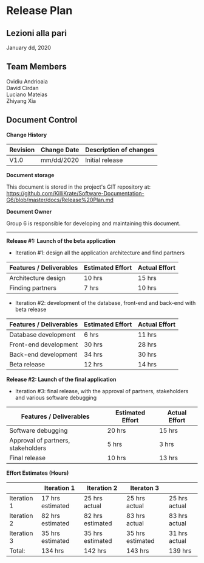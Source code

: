 # Release Plan

## Lezioni alla pari
January dd, 2020

## Team Members
Ovidiu Andrioaia  
David Cirdan  
Luciano Mateias  
Zhiyang Xia


## Document Control
**Change History**

| Revision | Change Date | Description of changes |
| -------- | ----------- | ---------------------- |
| V1.0     | mm/dd/2020  | Initial release        |

**Document storage**

This document is stored in the project's GIT repository at:
https://github.com/KilliKrate/Software-Documentation-G6/blob/master/docs/Release%20Plan.md
 
**Document Owner**

Group 6 is responsible for developing and maintaining this document.

---------------------------------------------------------------------------

**Release #1: Launch of the beta application**

+ Iteration #1: design all the application architecture and find partners

| Features / Deliverables | Estimated Effort | Actual Effort |
| ----------------------- | ---------------- | --------------| 
| Architecture design | 10 hrs | 15 hrs |
| Finding partners | 7 hrs | 10 hrs |

+ Iteration #2: development of the database, front-end and back-end with beta release

 | Features / Deliverables | Estimated Effort | Actual Effort |
 | ----------------------- | ---------------- | ------------- |
 | Database development | 6 hrs | 11 hrs |
 | Front-end development | 30 hrs | 28 hrs |
 | Back-end development | 34 hrs | 30 hrs |
 | Beta release | 12 hrs | 14 hrs |
 
 **Release #2: Launch of the final application**
 
 + Iteration #3: final release, with the approval of partners, stakeholders and various software debugging
 
 | Features / Deliverables | Estimated Effort | Actual Effort |
 | ----------------------- | ---------------- | ------------- |
 | Software debugging | 20 hrs | 15 hrs |
 | Approval of partners, stakeholders | 5 hrs | 3 hrs |
 | Final release | 10 hrs | 13 hrs |
 
**Effort Estimates (Hours)**

 |             | Iteration 1      | Iteration 2      | Iteraton 3       |               |
 | ----------- | ---------------- | ---------------- | ---------------- | ------------- |
 | Iteration 1 | 17 hrs estimated | 25 hrs actual    | 25 hrs actual    | 25 hrs actual |
 | Iteration 2 | 82 hrs estimated | 82 hrs estimated | 83 hrs actual    | 83 hrs actual |
 | Iteration 3 | 35 hrs estimated | 35 hrs estimated | 35 hrs estimated | 31 hrs actual |
 | Total:      | 134 hrs          | 142 hrs          | 143 hrs          | 139 hrs
